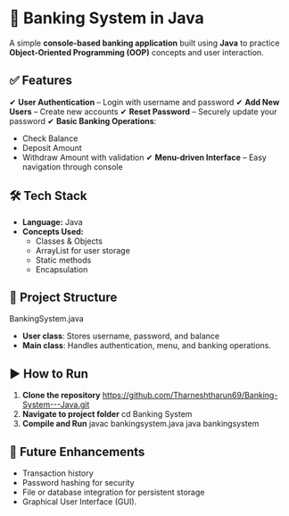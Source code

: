 # 🏦 Banking System in Java
A simple **console-based banking application** built using **Java** to practice **Object-Oriented Programming (OOP)** concepts and user interaction.
## ✅ Features
✔ **User Authentication** – Login with username and password
✔ **Add New Users** – Create new accounts
✔ **Reset Password** – Securely update your password
✔ **Basic Banking Operations**:
* Check Balance
* Deposit Amount
* Withdraw Amount with validation
  ✔ **Menu-driven Interface** – Easy navigation through console
## 🛠 Tech Stack
* **Language:** Java
* **Concepts Used:**
  * Classes & Objects
  * ArrayList for user storage
  * Static methods
  * Encapsulation
## 📂 Project Structure
BankingSystem.java
* **User class**: Stores username, password, and balance
* **Main class**: Handles authentication, menu, and banking operations.
## ▶ How to Run
1. **Clone the repository**
   https://github.com/Tharneshtharun69/Banking-System---Java.git
2. **Navigate to project folder**
   cd Banking System
3. **Compile and Run**
   javac bankingsystem.java
   java bankingsystem
## 🔮 Future Enhancements
* Transaction history
* Password hashing for security
* File or database integration for persistent storage
* Graphical User Interface (GUI).
